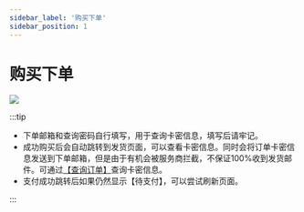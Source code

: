 ```yaml
---
sidebar_label: '购买下单'
sidebar_position: 1
---
```


# 购买下单

![](https://file.duoduo.hk.cn/imgs/docs/takeorder.webp)

:::tip  
  

 - 下单邮箱和查询密码自行填写，用于查询卡密信息，填写后请牢记。
 - 成功购买后会自动跳转到发货页面，可以查看卡密信息。同时会将订单卡密信息发送到下单邮箱，但是由于有机会被服务商拦截，不保证100%收到发货邮件。可通过[【查询订单】](/tutorial-basics/mall-intro/order-search.md)查询卡密信息。
 - 支付成功跳转后如果仍然显示【待支付】，可以尝试刷新页面。

  
:::
<!--stackedit_data:
eyJoaXN0b3J5IjpbLTE2NjcxMjA0NjcsLTE3NDUzNDQ5NzMsLT
g3NTg1OTU0OSwtMTMwODMyODQ0LC0xNjk3ODM5ODEsLTE2OTk0
ODcwMzYsLTIyODYzNjIwOSwtNjAxNTA4Njg5XX0=
-->